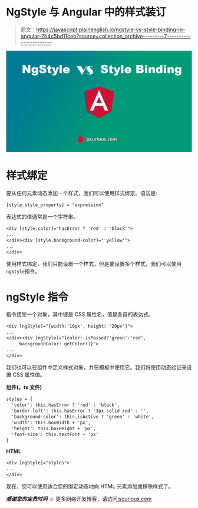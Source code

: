# NgStyle 与 Angular 中的样式装订

> 原文：<https://javascript.plainenglish.io/ngstyle-vs-style-binding-in-angular-2b4c5bd11ceb?source=collection_archive---------7----------------------->

![](img/d33fc4e61f39b071a951c1fbd6db49c8.png)

# 样式绑定

要从任何元素动态添加一个样式，我们可以使用样式绑定。语法是:

```
[style.style_property] = "expression"
```

表达式的值通常是一个字符串。

```
<div [style.color]="hasError ? 'red' : 'black'">
...
</div><div [style.background-color]="'yellow'">
...
</div>
```

使用样式绑定，我们只能设置一个样式，但是要设置多个样式，我们可以使用`ngStyle`指令。

# ngStyle 指令

指令接受一个对象，其中键是 CSS 属性名，值是各自的表达式。

```
<div [ngStyle]="{width:'10px', height: '20px'}">
...
</div><div [ngStyle]="{color: isPassed?'green':'red', 
     backgroundColor: getColor()}">
...
</div>
```

我们也可以在组件中定义样式对象，并在模板中使用它。我们将使用动态验证来设置 CSS 属性值。

**组件(。ts 文件)**

```
styles = {
  'color': this.hasError ? 'red' : 'black',
  'border-left': this.hasError ? '3px solid red' : '',
  'background-color': this.isActive ? 'green' : 'white',
  'width': this.boxWidth + 'px',
  'height': this.boxHeight + 'px',
  'font-size': this.textFont + 'px'
}
```

**HTML**

```
<div [ngStyle]="styles">
...
</div>
```

现在，您可以使用适合您的绑定动态地向 HTML 元素添加或移除样式了。

***感谢您的宝贵时间*** ☺️
更多网络开发博客，请访问[jscurious.com](http://jscurious.com/)